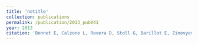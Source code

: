 ```yaml
---
title: 'notitle'
collection: publications
permalink: /publication/2013_pub041
year: 2013
citation: 'Bonnet E, Calzone L, Rovera D, Stoll G, Barillot E, Zinovyev A. BiNoM 2.0, a Cytoscape plugin for accessing and analyzing pathways using standard systems biology formats. 2013. <i>BMC Syst Biol.</i>  <b>7</b>(1):18.'
---
```

